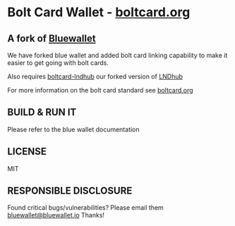 # Bolt Card Wallet - [boltcard.org](https://boltcard.org)

## A fork of [Bluewallet](https://bluewallet.io/)

We have forked blue wallet and added bolt card linking capability to make it easier to get going with bolt cards.

Also requires [boltcard-lndhub](https://github.com/boltcard/boltcard-lndhub) our forked version of [LNDhub](https://bluewallet.io/) 

For more information on the bolt card standard see [boltcard.org](https://boltcard.org)

## BUILD & RUN IT

Please refer to the blue wallet documentation

## LICENSE

MIT

## RESPONSIBLE DISCLOSURE

Found critical bugs/vulnerabilities? Please email them bluewallet@bluewallet.io
Thanks!
